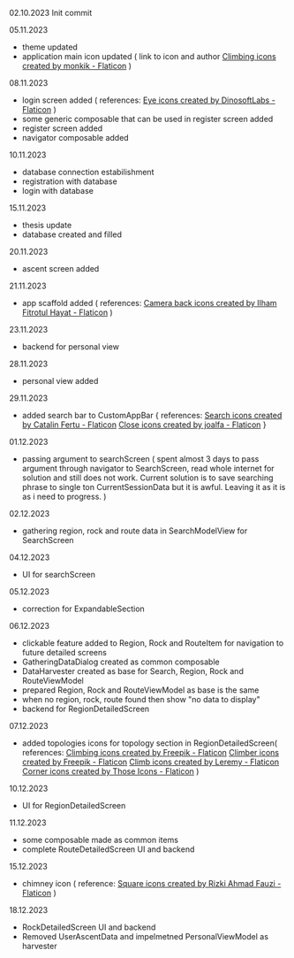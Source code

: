 02.10.2023
Init commit

05.11.2023
- theme updated
- application main icon updated (
    link to icon and author 
    <a href="https://www.flaticon.com/free-icons/climbing" title="climbing icons">Climbing icons created by monkik - Flaticon</a>
)

08.11.2023
- login screen added (
    references:
    <a href="https://www.flaticon.com/free-icons/eye" title="eye icons">Eye icons created by DinosoftLabs - Flaticon</a>
)
- some generic composable that can be used in register screen added
- register screen added
- navigator composable added

10.11.2023
- database connection estabilishment
- registration with database
- login with database

15.11.2023
- thesis update
- database created and filled

20.11.2023
- ascent screen added

21.11.2023
- app scaffold added (
    references:
    <a href="https://www.flaticon.com/free-icons/camera-back" title="camera back icons">Camera back icons created by Ilham Fitrotul Hayat - Flaticon</a>
)

23.11.2023
- backend for personal view

28.11.2023
- personal view added

29.11.2023
- added search bar to CustomAppBar {
    references:
    <a href="https://www.flaticon.com/free-icons/search" title="search icons">Search icons created by Catalin Fertu - Flaticon</a>
    <a href="https://www.flaticon.com/free-icons/close" title="close icons">Close icons created by joalfa - Flaticon</a>
}

01.12.2023
- passing argument to searchScreen (
    spent almost 3 days to pass argument through navigator to SearchScreen, read whole internet for solution and still does not work.
    Current solution is to save searching phrase to single ton CurrentSessionData but it is awful. Leaving it as it is as i need to progress.
)

02.12.2023
- gathering region, rock and route data in SearchModelView for SearchScreen

04.12.2023
- UI for searchScreen

05.12.2023
- correction for ExpandableSection

06.12.2023
- clickable feature added to Region, Rock and RouteItem for navigation to future detailed screens
- GatheringDataDialog created as common composable
- DataHarvester created as base for Search, Region, Rock and RouteViewModel
- prepared Region, Rock and RouteViewModel as base is the same 
- when no region, rock, route found then show "no data to display"
- backend for RegionDetailedScreen

07.12.2023
- added topologies icons for topology section in RegionDetailedScreen(
    references:
    <a href="https://www.flaticon.com/free-icons/climbing" title="climbing icons">Climbing icons created by Freepik - Flaticon</a>
    <a href="https://www.flaticon.com/free-icons/climber" title="climber icons">Climber icons created by Freepik - Flaticon</a>
    <a href="https://www.flaticon.com/free-icons/climb" title="climb icons">Climb icons created by Leremy - Flaticon</a>
    <a href="https://www.flaticon.com/free-icons/corner" title="corner icons">Corner icons created by Those Icons - Flaticon</a>
)

10.12.2023
- UI for RegionDetailedScreen

11.12.2023
- some composable made as common items
- complete RouteDetailedScreen UI and backend

15.12.2023
- chimney icon (
    reference:
    <a href="https://www.flaticon.com/free-icons/square" title="square icons">Square icons created by Rizki Ahmad Fauzi - Flaticon</a>
)

18.12.2023
- RockDetailedScreen UI and backend
- Removed UserAscentData and impelmetned PersonalViewModel as harvester